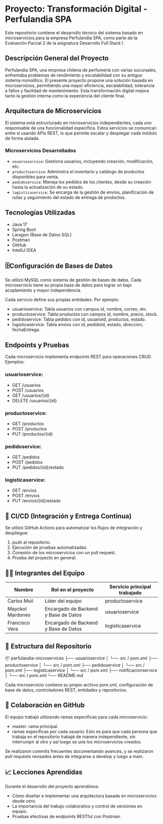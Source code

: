 # Proyecto: Transformación Digital - Perfulandia SPA

Este repositorio contiene el desarrollo técnico del sistema basado en microservicios para la empresa Perfulandia SPA, como parte de la Evaluación Parcial 2 de la asignatura Desarrollo Full Stack I.

## Descripción General del Proyecto

Perfulandia SPA, una empresa chilena de perfumería con varias sucursales, enfrentaba problemas de rendimiento y escalabilidad con su antiguo sistema monolítico. El presente proyecto propone una solución basada en microservicios, permitiendo una mayor eficiencia, escalabilidad, tolerancia a fallos y facilidad de mantenimiento. Esta transformación digital mejora tanto la gestión interna como la experiencia del cliente final.

## Arquitectura de Microservicios

El sistema está estructurado en microservicios independientes, cada uno responsable de una funcionalidad específica. Estos servicios se comunican entre sí usando APIs REST, lo que permite escalar y desplegar cada módulo de forma aislada.

### Microservicios Desarrollados

- `usuarioservice`: Gestiona usuarios, incluyendo creación, modificación, etc.
- `productoservice`: Administra el inventario y catálogo de productos disponibles para venta.
- `pedidoservice`: Maneja los pedidos de los clientes, desde su creación hasta la actualización de su estado.
- `logisticaservice`: Se encarga de la gestión de envíos, planificación de rutas y seguimiento del estado de entrega de productos.

## Tecnologías Utilizadas

- Java 17
- Spring Boot
- Laragon (Base de Datos SQL)
- Postman
- GitHub
- IntelliJ IDEA

## 🗄️Configuración de Bases de Datos

Se utilizó MySQL como sistema de gestión de bases de datos. Cada microservicio tiene su propia base de datos para lograr un bajo acoplamiento y mayor independencia.

Cada servicio define sus propias entidades. Por ejemplo:

- usuarioservice: Tabla usuarios con campos id, nombre, correo, etc.
- productoservice: Tabla productos con campos id, nombre, precio, stock.
- pedidoservice: Tabla pedidos con id, usuarioId, productos, estado.
- logisticaservice: Tabla envios con id, pedidoId, estado, direccion, fechaEntrega.

## Endpoints y Pruebas

Cada microservicio implementa endpoints REST para operaciones CRUD. Ejemplos:

### usuarioservice:
- GET /usuarios
- POST /usuarios
- GET /usuarios/{id}
- DELETE /usuarios/{id}

### productoservice:
- GET /productos
- POST /productos
- PUT /productos/{id}

### pedidoservice:
- GET /pedidos
- POST /pedidos
- PUT /pedidos/{id}/estado

### logisticaservice:
- GET /envios
- POST /envios
- PUT /envios/{id}/estado


## 🔁 CI/CD (Integración y Entrega Continua)

Se utilizó GitHub Actions para automatizar los flujos de integración y despliegue:

1. push al repositorio.
2. Ejecución de pruebas automatizadas.
3. Conexión de los microservicios con un pull request.
4. Prueba del proyecto en general.

## 🧑‍💻 Integrantes del Equipo

| Nombre               | Rol en el proyecto         | Servicio principal trabajado |
|----------------------|----------------------------|------------------------------|
| Carlos Moil          | Líder del equipo       | productoservice              |
| Mayckol Mardones     | Encargado de Backend y Base de Datos       | usuarioservice               |
| Francisco Vera       | Encargado de Backend y Base de Datos        | logisticaservice             |

## 📂 Estructura del Repositorio

📦 perfulandia-microservices
├── usuarioservice
│   └── src / pom.xml
├── productoservice
│   └── src / pom.xml
├── pedidoservice
│   └── src / pom.xml
├── logisticaservice
│   └── src / pom.xml
├── notificacionservice
│   └── src / pom.xml
└── README.md

Cada microservicio contiene su propio archivo pom.xml, configuración de base de datos, controladores REST, entidades y repositorios.

## 👥 Colaboración en GitHub

El equipo trabajó utilizando ramas específicas para cada microservicio:
- master: rama principal.
- ramas específicas por cada usuario: Esto es para que cada persona que trabaja en el repositorio trabajé de manera independiente, sin interrumpir al otro y así luego se une los microservicios creados.

Se realizaron commits frecuentes documentando avances, y se realizaron pull requests revisados antes de integrarse a develop y luego a main.

## 📈 Lecciones Aprendidas

Durante el desarrollo del proyecto aprendimos:

- Cómo diseñar e implementar una arquitectura basada en microservicios desde cero.
- La importancia del trabajo colaborativo y control de versiones en equipo.
- Pruebas efectivas de endpoints RESTful con Postman.

